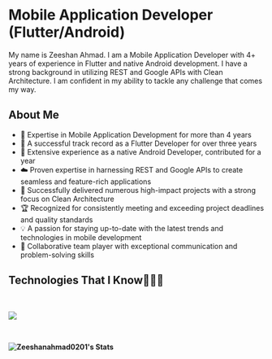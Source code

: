 # Mobile Application Developer (Flutter/Android)

My name is Zeeshan Ahmad. I am a Mobile Application Developer with 4+ years of experience in Flutter and native Android development. I have a strong background in utilizing REST and Google APIs with Clean Architecture. I am confident in my ability to tackle any challenge that comes my way.

## <b>About Me<b>

<ul>
  <li style="font-weight: normal;">🚀 Expertise in Mobile Application Development for more than 4 years</li>
  <li style="font-weight: normal;">🦋 A successful track record as a Flutter Developer for over three years</li>
  <li style="font-weight: normal;">📱 Extensive experience as a native Android Developer, contributed for a year</li>
  <li style="font-weight: normal;">☁️ Proven expertise in harnessing REST and Google APIs to create seamless and feature-rich applications</li>
  <li style="font-weight: normal;">💼 Successfully delivered numerous high-impact projects with a strong focus on Clean Architecture</li>
  <li style="font-weight: normal;">🏆 Recognized for consistently meeting and exceeding project deadlines and quality standards</li>
  <li style="font-weight: normal;">💡 A passion for staying up-to-date with the latest trends and technologies in mobile development</li>
  <li style="font-weight: normal;">🤝 Collaborative team player with exceptional communication and problem-solving skills</li>
</ul>

<!--## <b>Looking For</b>

<ul>
  <li style="font-weight: normal;">🤝 New opportunities to grow and challenge myself</li>
  <li style="font-weight: normal;">👥 A team where I can contribute my skills and experience to build innovative and user-friendly mobile applications</li>
</ul>
-->

## <b>Technologies That I Know👨🏻‍💻</b>

<br>
<p>
  <img src="https://skillicons.dev/icons?i=flutter,java,firebase,git,github,gitlab,figma,postman,xd,androidstudio,googlecloud,gradle,stackoverflow&perline=14" />
</p>

<br>

![Zeeshanahmad0201's Stats](https://github-readme-stats.vercel.app/api?username=Zeeshanahmad0201&theme=vue-dark&show_icons=true&hide_border=true&count_private=true)
